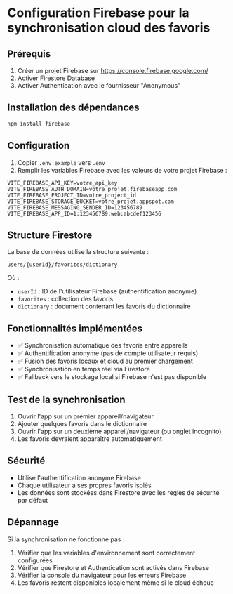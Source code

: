 # Configuration Firebase pour la synchronisation cloud des favoris

## Prérequis

1. Créer un projet Firebase sur <https://console.firebase.google.com/>
2. Activer Firestore Database
3. Activer Authentication avec le fournisseur "Anonymous"

## Installation des dépendances

```bash
npm install firebase
```

## Configuration

1. Copier `.env.example` vers `.env`
2. Remplir les variables Firebase avec les valeurs de votre projet Firebase :

```env
VITE_FIREBASE_API_KEY=votre_api_key
VITE_FIREBASE_AUTH_DOMAIN=votre_projet.firebaseapp.com
VITE_FIREBASE_PROJECT_ID=votre_project_id
VITE_FIREBASE_STORAGE_BUCKET=votre_projet.appspot.com
VITE_FIREBASE_MESSAGING_SENDER_ID=123456789
VITE_FIREBASE_APP_ID=1:123456789:web:abcdef123456
```

## Structure Firestore

La base de données utilise la structure suivante :

```text
users/{userId}/favorites/dictionary
```

Où :

- `userId` : ID de l'utilisateur Firebase (authentification anonyme)
- `favorites` : collection des favoris
- `dictionary` : document contenant les favoris du dictionnaire

## Fonctionnalités implémentées

- ✅ Synchronisation automatique des favoris entre appareils
- ✅ Authentification anonyme (pas de compte utilisateur requis)
- ✅ Fusion des favoris locaux et cloud au premier chargement
- ✅ Synchronisation en temps réel via Firestore
- ✅ Fallback vers le stockage local si Firebase n'est pas disponible

## Test de la synchronisation

1. Ouvrir l'app sur un premier appareil/navigateur
2. Ajouter quelques favoris dans le dictionnaire
3. Ouvrir l'app sur un deuxième appareil/navigateur (ou onglet incognito)
4. Les favoris devraient apparaître automatiquement

## Sécurité

- Utilise l'authentification anonyme Firebase
- Chaque utilisateur a ses propres favoris isolés
- Les données sont stockées dans Firestore avec les règles de sécurité par défaut

## Dépannage

Si la synchronisation ne fonctionne pas :

1. Vérifier que les variables d'environnement sont correctement configurées
2. Vérifier que Firestore et Authentication sont activés dans Firebase
3. Vérifier la console du navigateur pour les erreurs Firebase
4. Les favoris restent disponibles localement même si le cloud échoue
